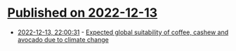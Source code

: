# [Published on 2022-12-13](index.md)

* [2022-12-13, 22:00:31](https://news.ycombinator.com/item?id=33976580) - [Expected global suitability of coffee, cashew and avocado due to climate change](https://journals.plos.org/plosone/article?id=10.1371/journal.pone.0261976)
